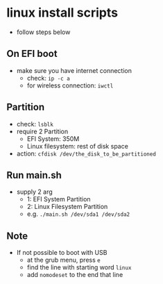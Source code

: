 # linux install scripts
- follow steps below

## On EFI boot
- make sure you have internet connection
  - check: `ip -c a`
  - for wireless connection: `iwctl`

## Partition
- check: `lsblk`
- require 2 Partition
  - EFI System: 350M
  - Linux filesystem: rest of disk space
- action: `cfdisk /dev/the_disk_to_be_partitioned`

## Run main.sh
- supply 2 arg
  - 1: EFI System Partition
  - 2: Linux Filesystem Partition
  - e.g. `./main.sh /dev/sda1 /dev/sda2`

## Note
- If not possible to boot with USB
  - at the grub menu, press `e`
  - find the line with starting word `linux`
  - add `nomodeset` to the end that line
